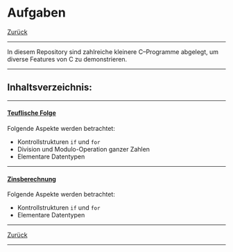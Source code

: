 # Aufgaben


[Zurück](../../Readme.md)

---

In diesem Repository sind zahlreiche kleinere C&ndash;Programme abgelegt,
um diverse Features von C zu demonstrieren.

---

## Inhaltsverzeichnis:


---


#### [Teuflische Folge](./TeuflischeFolge/Exercises_TeuflischeFolge.md)

Folgende Aspekte werden betrachtet:
  * Kontrollstrukturen `if` und `for`
  * Division und Modulo-Operation ganzer Zahlen
  * Elementare Datentypen

---


#### [Zinsberechnung](./Zinsberechnung/Exercises_Zinsberechnung.md)

Folgende Aspekte werden betrachtet:
  * Kontrollstrukturen `if` und `for`
  * Elementare Datentypen


---

[Zurück](../../Readme.md)

---
